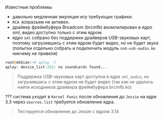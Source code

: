 Известные проблемы:
- давольно медленная эмуляция игр требующих графики.
- `RCA AUX`разъем не активен.
- драйвер фреймбуфера Broadcom (brcmfb) вкомпилирован в ядро sml, видео доступно только с этим ядром.
- ядро `sml` собрано без поддержки драйверов USB-звуковых карт, поэтому загрузившись с этим ядром будет видео, но не будет звука (попытки отдельно собрать и подключить модуль `snd-usb-audio.ko` никчему не привели)
```php
root@debian:~# aplay -l                                                                                    
aplay: device_list:252: no soundcards found...
```

> Поддержка USB-звуковых карт доступна в ядре `sml_audio`, но загрузившись с этим ядром не будет видео (так как не удалось найти исходников драйвера фреймбуфера brcmfb.ko)


??? система уходит в `Kernel Panic` после обновления до `Jessie` на ядре 3.3 через `sources.list` требуется обновление ядра.
> Тестируется обновление до Jessie с ядром 3.14

